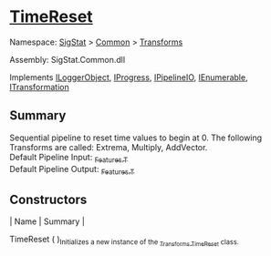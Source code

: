 # [TimeReset](./TimeReset.md)

Namespace: [SigStat]() > [Common](./../README.md) > [Transforms](./README.md)

Assembly: SigStat.Common.dll

Implements [ILoggerObject](./../ILoggerObject.md), [IProgress](./../Helpers/IProgress.md), [IPipelineIO](./../Pipeline/IPipelineIO.md), [IEnumerable](https://docs.microsoft.com/en-us/dotnet/api/System.Collections.IEnumerable), [ITransformation](./../ITransformation.md)

## Summary
Sequential pipeline to reset time values to begin at 0.  The following Transforms are called: Extrema, Multiply, AddVector.  <br>Default Pipeline Input: [<sub>Features.T</sub>](https://github.com/hargitomi97/sigstat/blob/master/docs/md/SigStat/Common/Features.md)<br>Default Pipeline Output: [<sub>Features.T</sub>](https://github.com/hargitomi97/sigstat/blob/master/docs/md/SigStat/Common/Features.md)

## Constructors

| Name | Summary | 

TimeReset (  )<sub>Initializes a new instance of the [<sub>Transforms.TimeReset</sub>](https://github.com/hargitomi97/sigstat/blob/master/docs/md/SigStat/Common/Transforms/TimeReset.md) class.</sub>


